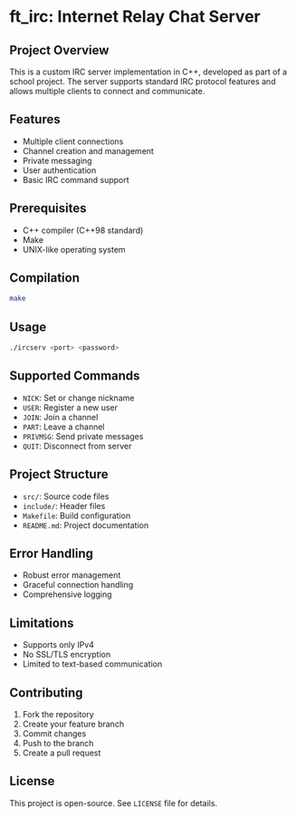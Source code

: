 # ft_irc: Internet Relay Chat Server

## Project Overview
This is a custom IRC server implementation in C++, developed as part of a school project. The server supports standard IRC protocol features and allows multiple clients to connect and communicate.

## Features
- Multiple client connections
- Channel creation and management
- Private messaging
- User authentication
- Basic IRC command support

## Prerequisites
- C++ compiler (C++98 standard)
- Make
- UNIX-like operating system

## Compilation
```bash
make
```

## Usage
```bash
./ircserv <port> <password>
```

## Supported Commands
- `NICK`: Set or change nickname
- `USER`: Register a new user
- `JOIN`: Join a channel
- `PART`: Leave a channel
- `PRIVMSG`: Send private messages
- `QUIT`: Disconnect from server

## Project Structure
- `src/`: Source code files
- `include/`: Header files
- `Makefile`: Build configuration
- `README.md`: Project documentation

## Error Handling
- Robust error management
- Graceful connection handling
- Comprehensive logging

## Limitations
- Supports only IPv4
- No SSL/TLS encryption
- Limited to text-based communication

## Contributing
1. Fork the repository
2. Create your feature branch
3. Commit changes
4. Push to the branch
5. Create a pull request

## License
This project is open-source. See `LICENSE` file for details.

